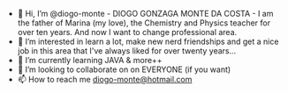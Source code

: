 - 👋 Hi, I’m @diogo-monte - DIOGO GONZAGA MONTE DA COSTA - I am the father of Marina (my love), the Chemistry and Physics teacher for over ten years. And now I want to change professional area.
- 👀 I’m interested in learn a lot, make new nerd friendships and get a nice job in this area that I've always liked for over twenty years...
- 🌱 I’m currently learning JAVA & more++
- 💞️ I’m looking to collaborate on on EVERYONE (if you want)
- 📫 How to reach me diogo-monte@hotmail.com

<!---
diogo-monte/diogo-monte is a ✨ special ✨ repository because its `README.md` (this file) appears on your GitHub profile.
You can click the Preview link to take a look at your changes.
--->
